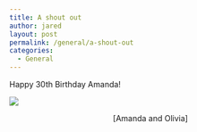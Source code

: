 ```yaml
---
title: A shout out
author: jared
layout: post
permalink: /general/a-shout-out
categories:
  - General
---
```

Happy 30th Birthday Amanda!

![][1]

<div align="center">
  [Amanda and Olivia]
</div>

 [1]: http://gallery.ottleys.net/albums/Taylors-4th-Birthday/P4300471.sized.jpg